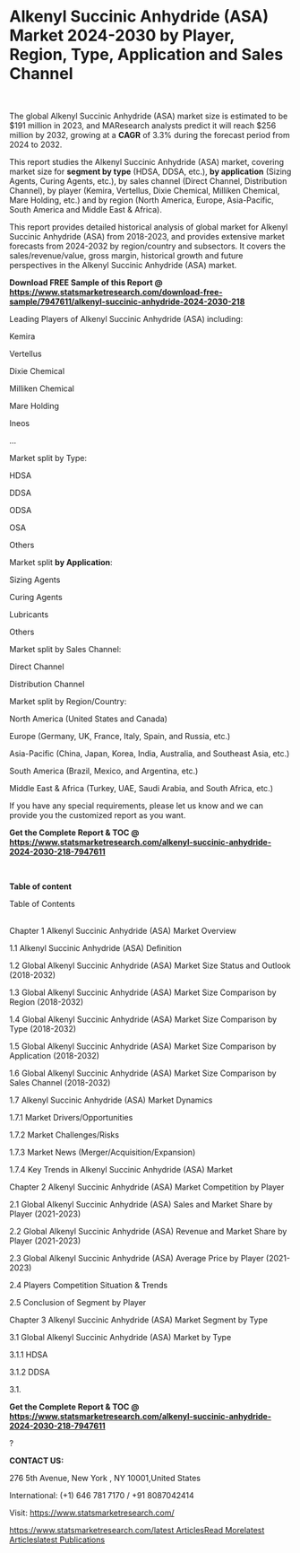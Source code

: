 <h1>Alkenyl Succinic Anhydride (ASA) Market 2024-2030 by Player, Region, Type, Application and Sales Channel</h1><br/><p>The global Alkenyl Succinic Anhydride (ASA) market size is estimated to be $191 million in 2023, and MAResearch analysts predict it will reach $256 million by 2032, growing at a <strong>CAGR</strong> of 3.3% during the forecast period from 2024 to 2032.</p>
 
 
 
 <p>This report studies the Alkenyl Succinic Anhydride (ASA) market, covering market size for <strong>segment by type</strong> (HDSA, DDSA, etc.), <strong>by application</strong> (Sizing Agents, Curing Agents, etc.), by sales channel (Direct Channel, Distribution Channel), by player (Kemira, Vertellus, Dixie Chemical, Milliken Chemical, Mare Holding, etc.) and by region (North America, Europe, Asia-Pacific, South America and Middle East & Africa).</p>
 
 
 
 <p>This report provides detailed historical analysis of global market for Alkenyl Succinic Anhydride (ASA) from 2018-2023, and provides extensive market forecasts from 2024-2032 by region/country and subsectors. It covers the sales/revenue/value, gross margin, historical growth and future perspectives in the Alkenyl Succinic Anhydride (ASA) market.</p>
 
 
 
 <p><strong>Download FREE Sample of this Report @ <a href="https://www.statsmarketresearch.com/download-free-sample/7947611/alkenyl-succinic-anhydride-2024-2030-218">https://www.statsmarketresearch.com/download-free-sample/7947611/alkenyl-succinic-anhydride-2024-2030-218</a></strong></p>
 
 
 
 <p>Leading Players of Alkenyl Succinic Anhydride (ASA) including:</p>
 
 
 
 <p>Kemira</p>
 
 
 
 <p>Vertellus</p>
 
 
 
 <p>Dixie Chemical</p>
 
 
 
 <p>Milliken Chemical</p>
 
 
 
 <p>Mare Holding</p>
 
 
 
 <p>Ineos</p>
 
 
 
 <p>...</p>
 
 
 
 <p>Market split by Type:</p>
 
 
 
 <p>HDSA</p>
 
 
 
 <p>DDSA</p>
 
 
 
 <p>ODSA</p>
 
 
 
 <p>OSA</p>
 
 
 
 <p>Others</p>
 
 
 
 <p>Market split <strong>by Application</strong>:</p>
 
 
 
 <p>Sizing Agents</p>
 
 
 
 <p>Curing Agents</p>
 
 
 
 <p>Lubricants</p>
 
 
 
 <p>Others</p>
 
 
 
 <p>Market split by Sales Channel:</p>
 
 
 
 <p>Direct Channel</p>
 
 
 
 <p>Distribution Channel</p>
 
 
 
 <p>Market split by Region/Country:</p>
 
 
 
 <p>North America (United States and Canada)</p>
 
 
 
 <p>Europe (Germany, UK, France, Italy, Spain, and Russia, etc.)</p>
 
 
 
 <p>Asia-Pacific (China, Japan, Korea, India, Australia, and Southeast Asia, etc.)</p>
 
 
 
 <p>South America (Brazil, Mexico, and Argentina, etc.)</p>
 
 
 
 <p>Middle East & Africa (Turkey, UAE, Saudi Arabia, and South Africa, etc.)</p>
 
 
 
 <p>If you have any special requirements, please let us know and we can provide you the customized report as you want.</p>
 
 
 
 <div><b>Get the Complete Report & TOC @ <a href="https://www.statsmarketresearch.com/alkenyl-succinic-anhydride-2024-2030-218-7947611">https://www.statsmarketresearch.com/alkenyl-succinic-anhydride-2024-2030-218-7947611</a></b></div>
 
 
 
 <p><br />
 
 <b>Table of content</b></p>
 
 
 
 <p>Table of Contents<br />
 
 <br />
 
 Chapter 1 Alkenyl Succinic Anhydride (ASA) Market Overview<br />
 
 1.1 Alkenyl Succinic Anhydride (ASA) Definition<br />
 
 1.2 Global Alkenyl Succinic Anhydride (ASA) Market Size Status and Outlook (2018-2032)<br />
 
 1.3 Global Alkenyl Succinic Anhydride (ASA) Market Size Comparison by Region (2018-2032)<br />
 
 1.4 Global Alkenyl Succinic Anhydride (ASA) Market Size Comparison by Type (2018-2032)<br />
 
 1.5 Global Alkenyl Succinic Anhydride (ASA) Market Size Comparison by Application (2018-2032)<br />
 
 1.6 Global Alkenyl Succinic Anhydride (ASA) Market Size Comparison by Sales Channel (2018-2032)<br />
 
 1.7 Alkenyl Succinic Anhydride (ASA) Market Dynamics<br />
 
 1.7.1 Market Drivers/Opportunities<br />
 
 1.7.2 Market Challenges/Risks<br />
 
 1.7.3 Market News (Merger/Acquisition/Expansion)<br />
 
 1.7.4 Key Trends in Alkenyl Succinic Anhydride (ASA) Market<br />
 
 Chapter 2 Alkenyl Succinic Anhydride (ASA) Market Competition by Player<br />
 
 2.1 Global Alkenyl Succinic Anhydride (ASA) Sales and Market Share by Player (2021-2023)<br />
 
 2.2 Global Alkenyl Succinic Anhydride (ASA) Revenue and Market Share by Player (2021-2023)<br />
 
 2.3 Global Alkenyl Succinic Anhydride (ASA) Average Price by Player (2021-2023)<br />
 
 2.4 Players Competition Situation & Trends<br />
 
 2.5 Conclusion of Segment by Player<br />
 
 Chapter 3 Alkenyl Succinic Anhydride (ASA) Market Segment by Type<br />
 
 3.1 Global Alkenyl Succinic Anhydride (ASA) Market by Type<br />
 
 3.1.1 HDSA<br />
 
 3.1.2 DDSA<br />
 
 3.1.</p>
 
 
 
 <div><b>Get the Complete Report & TOC @ <a href="https://www.statsmarketresearch.com/alkenyl-succinic-anhydride-2024-2030-218-7947611">https://www.statsmarketresearch.com/alkenyl-succinic-anhydride-2024-2030-218-7947611</a></b></div>
 
 
 
 <p>? </p>
 
 
 
 <p><b>CONTACT US:</b><br />
 
 276 5th Avenue, New York , NY 10001,United States<br />
 
 International: (+1) 646 781 7170 / +91 8087042414<br />
 
 Visit: <a href="https://www.statsmarketresearch.com/">https://www.statsmarketresearch.com/</a><br />
 
 <a href="https://gyeongbokgung.com">https://www.statsmarketresearch.com/</a><a href="https://hallyeomaritime.com">latest Articles</a><a href="https://jingwansa.com">Read More</a><a href="https://nguoiviet.jp/">latest Articles</a><a href="https://www.intelmarketresearch.com/">latest Publications</a></p>